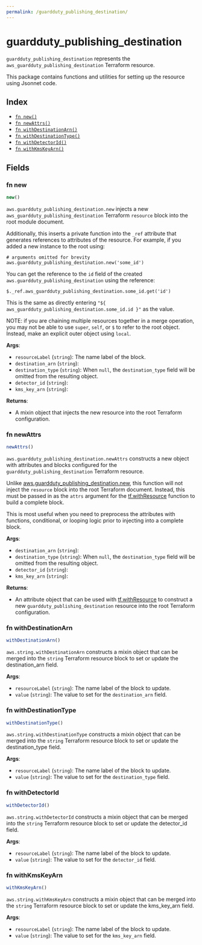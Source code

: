 ```yaml
---
permalink: /guardduty_publishing_destination/
---
```


# guardduty_publishing_destination

`guardduty_publishing_destination` represents the `aws_guardduty_publishing_destination` Terraform resource.



This package contains functions and utilities for setting up the resource using Jsonnet code.


## Index

* [`fn new()`](#fn-new)
* [`fn newAttrs()`](#fn-newattrs)
* [`fn withDestinationArn()`](#fn-withdestinationarn)
* [`fn withDestinationType()`](#fn-withdestinationtype)
* [`fn withDetectorId()`](#fn-withdetectorid)
* [`fn withKmsKeyArn()`](#fn-withkmskeyarn)

## Fields

### fn new

```ts
new()
```


`aws.guardduty_publishing_destination.new` injects a new `aws_guardduty_publishing_destination` Terraform `resource`
block into the root module document.

Additionally, this inserts a private function into the `_ref` attribute that generates references to attributes of the
resource. For example, if you added a new instance to the root using:

    # arguments omitted for brevity
    aws.guardduty_publishing_destination.new('some_id')

You can get the reference to the `id` field of the created `aws.guardduty_publishing_destination` using the reference:

    $._ref.aws_guardduty_publishing_destination.some_id.get('id')

This is the same as directly entering `"${ aws_guardduty_publishing_destination.some_id.id }"` as the value.

NOTE: if you are chaining multiple resources together in a merge operation, you may not be able to use `super`, `self`,
or `$` to refer to the root object. Instead, make an explicit outer object using `local`.

**Args**:
  - `resourceLabel` (`string`): The name label of the block.
  - `destination_arn` (`string`): 
  - `destination_type` (`string`):  When `null`, the `destination_type` field will be omitted from the resulting object.
  - `detector_id` (`string`): 
  - `kms_key_arn` (`string`): 

**Returns**:
- A mixin object that injects the new resource into the root Terraform configuration.


### fn newAttrs

```ts
newAttrs()
```


`aws.guardduty_publishing_destination.newAttrs` constructs a new object with attributes and blocks configured for the `guardduty_publishing_destination`
Terraform resource.

Unlike [aws.guardduty_publishing_destination.new](#fn-guardduty_publishing_destinationnew), this function will not inject the `resource`
block into the root Terraform document. Instead, this must be passed in as the `attrs` argument for the
[tf.withResource](https://github.com/tf-libsonnet/core/tree/main/docs#fn-withresource) function to build a complete block.

This is most useful when you need to preprocess the attributes with functions, conditional, or looping logic prior to
injecting into a complete block.

**Args**:
  - `destination_arn` (`string`): 
  - `destination_type` (`string`):  When `null`, the `destination_type` field will be omitted from the resulting object.
  - `detector_id` (`string`): 
  - `kms_key_arn` (`string`): 

**Returns**:
  - An attribute object that can be used with [tf.withResource](https://github.com/tf-libsonnet/core/tree/main/docs#fn-withresource) to construct a new `guardduty_publishing_destination` resource into the root Terraform configuration.


### fn withDestinationArn

```ts
withDestinationArn()
```

`aws.string.withDestinationArn` constructs a mixin object that can be merged into the `string`
Terraform resource block to set or update the destination_arn field.



**Args**:
  - `resourceLabel` (`string`): The name label of the block to update.
  - `value` (`string`): The value to set for the `destination_arn` field.


### fn withDestinationType

```ts
withDestinationType()
```

`aws.string.withDestinationType` constructs a mixin object that can be merged into the `string`
Terraform resource block to set or update the destination_type field.



**Args**:
  - `resourceLabel` (`string`): The name label of the block to update.
  - `value` (`string`): The value to set for the `destination_type` field.


### fn withDetectorId

```ts
withDetectorId()
```

`aws.string.withDetectorId` constructs a mixin object that can be merged into the `string`
Terraform resource block to set or update the detector_id field.



**Args**:
  - `resourceLabel` (`string`): The name label of the block to update.
  - `value` (`string`): The value to set for the `detector_id` field.


### fn withKmsKeyArn

```ts
withKmsKeyArn()
```

`aws.string.withKmsKeyArn` constructs a mixin object that can be merged into the `string`
Terraform resource block to set or update the kms_key_arn field.



**Args**:
  - `resourceLabel` (`string`): The name label of the block to update.
  - `value` (`string`): The value to set for the `kms_key_arn` field.
